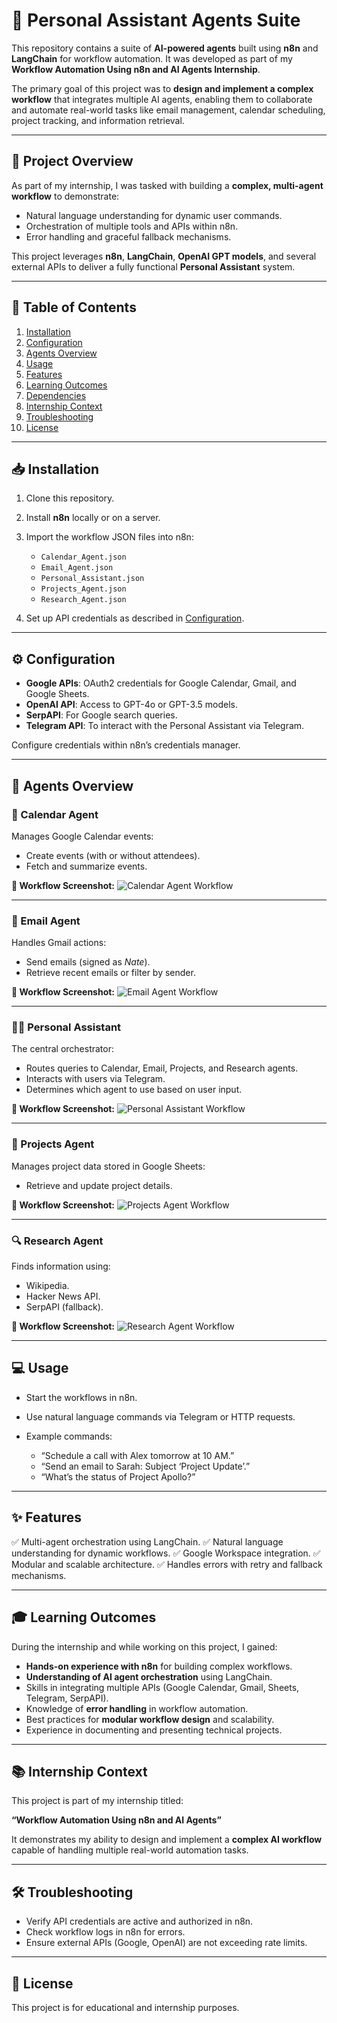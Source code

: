 # 🧠 Personal Assistant Agents Suite

This repository contains a suite of **AI-powered agents** built using **n8n** and **LangChain** for workflow automation. It was developed as part of my **Workflow Automation Using n8n and AI Agents Internship**.

The primary goal of this project was to **design and implement a complex workflow** that integrates multiple AI agents, enabling them to collaborate and automate real-world tasks like email management, calendar scheduling, project tracking, and information retrieval.

---

## 🎯 Project Overview

As part of my internship, I was tasked with building a **complex, multi-agent workflow** to demonstrate:

* Natural language understanding for dynamic user commands.
* Orchestration of multiple tools and APIs within n8n.
* Error handling and graceful fallback mechanisms.

This project leverages **n8n**, **LangChain**, **OpenAI GPT models**, and several external APIs to deliver a fully functional **Personal Assistant** system.

---

## 📑 Table of Contents

1. [Installation](#installation)
2. [Configuration](#configuration)
3. [Agents Overview](#agents-overview)
4. [Usage](#usage)
5. [Features](#features)
6. [Learning Outcomes](#learning-outcomes)
7. [Dependencies](#dependencies)
8. [Internship Context](#internship-context)
9. [Troubleshooting](#troubleshooting)
10. [License](#license)

---

## 📥 Installation

1. Clone this repository.
2. Install **n8n** locally or on a server.
3. Import the workflow JSON files into n8n:

   * `Calendar_Agent.json`
   * `Email_Agent.json`
   * `Personal_Assistant.json`
   * `Projects_Agent.json`
   * `Research_Agent.json`
4. Set up API credentials as described in [Configuration](#configuration).

---

## ⚙️ Configuration

* **Google APIs**: OAuth2 credentials for Google Calendar, Gmail, and Google Sheets.
* **OpenAI API**: Access to GPT-4o or GPT-3.5 models.
* **SerpAPI**: For Google search queries.
* **Telegram API**: To interact with the Personal Assistant via Telegram.

Configure credentials within n8n’s credentials manager.

---

## 🤖 Agents Overview

### 📅 Calendar Agent

Manages Google Calendar events:

* Create events (with or without attendees).
* Fetch and summarize events.

**📸 Workflow Screenshot:**
![Calendar Agent Workflow](images/calendar_agent_workflow.png)

---

### 📧 Email Agent

Handles Gmail actions:

* Send emails (signed as *Nate*).
* Retrieve recent emails or filter by sender.

**📸 Workflow Screenshot:**
![Email Agent Workflow](images\email_agent_workflow.png)

---

### 🧑‍💼 Personal Assistant

The central orchestrator:

* Routes queries to Calendar, Email, Projects, and Research agents.
* Interacts with users via Telegram.
* Determines which agent to use based on user input.

**📸 Workflow Screenshot:**
![Personal Assistant Workflow](images\personal_assistant_workflow.png)

---

### 📂 Projects Agent

Manages project data stored in Google Sheets:

* Retrieve and update project details.

**📸 Workflow Screenshot:**
![Projects Agent Workflow](images\projects_agent_workflow.png)

---

### 🔍 Research Agent

Finds information using:

* Wikipedia.
* Hacker News API.
* SerpAPI (fallback).

**📸 Workflow Screenshot:**
![Research Agent Workflow](images\research_agent_workflow.png)

---

## 💻 Usage

* Start the workflows in n8n.
* Use natural language commands via Telegram or HTTP requests.
* Example commands:

  * “Schedule a call with Alex tomorrow at 10 AM.”
  * “Send an email to Sarah: Subject ‘Project Update’.”
  * “What’s the status of Project Apollo?”

---

## ✨ Features

✅ Multi-agent orchestration using LangChain.
✅ Natural language understanding for dynamic workflows.
✅ Google Workspace integration.
✅ Modular and scalable architecture.
✅ Handles errors with retry and fallback mechanisms.

---

## 🎓 Learning Outcomes

During the internship and while working on this project, I gained:

* **Hands-on experience with n8n** for building complex workflows.
* **Understanding of AI agent orchestration** using LangChain.
* Skills in integrating multiple APIs (Google Calendar, Gmail, Sheets, Telegram, SerpAPI).
* Knowledge of **error handling** in workflow automation.
* Best practices for **modular workflow design** and scalability.
* Experience in documenting and presenting technical projects.

---

## 📚 Internship Context

This project is part of my internship titled:

**“Workflow Automation Using n8n and AI Agents”**

It demonstrates my ability to design and implement a **complex AI workflow** capable of handling multiple real-world automation tasks.

---

## 🛠 Troubleshooting

* Verify API credentials are active and authorized in n8n.
* Check workflow logs in n8n for errors.
* Ensure external APIs (Google, OpenAI) are not exceeding rate limits.

---

## 📄 License

This project is for educational and internship purposes.


